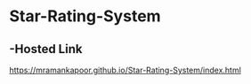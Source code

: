 # Star-Rating-System
-Hosted Link
---------
https://mramankapoor.github.io/Star-Rating-System/index.html
